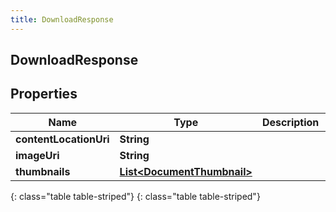 ```yaml
---
title: DownloadResponse
---
```

## DownloadResponse


## Properties

| Name | Type | Description | Notes |
| ------------ | ------------- | ------------- | ------------- |
| **contentLocationUri** | **String** |  |  [optional] |
| **imageUri** | **String** |  |  [optional] |
| **thumbnails** | [**List&lt;DocumentThumbnail&gt;**](DocumentThumbnail.html) |  |  [optional] |
{: class="table table-striped"}
{: class="table table-striped"}


